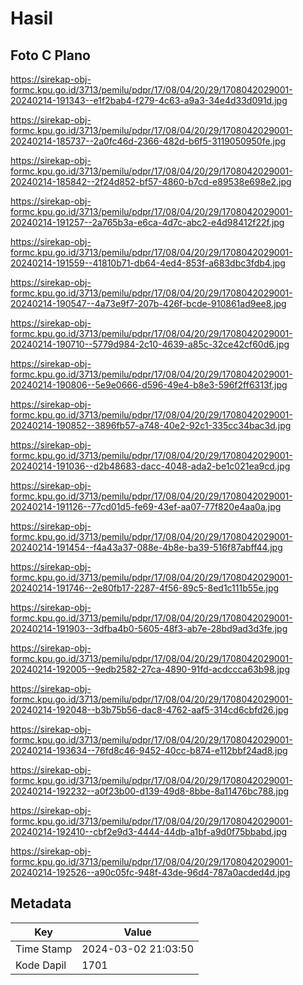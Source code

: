 # Hasil

## Foto C Plano

https://sirekap-obj-formc.kpu.go.id/3713/pemilu/pdpr/17/08/04/20/29/1708042029001-20240214-191343--e1f2bab4-f279-4c63-a9a3-34e4d33d091d.jpg

https://sirekap-obj-formc.kpu.go.id/3713/pemilu/pdpr/17/08/04/20/29/1708042029001-20240214-185737--2a0fc46d-2366-482d-b6f5-3119050950fe.jpg

https://sirekap-obj-formc.kpu.go.id/3713/pemilu/pdpr/17/08/04/20/29/1708042029001-20240214-185842--2f24d852-bf57-4860-b7cd-e89538e698e2.jpg

https://sirekap-obj-formc.kpu.go.id/3713/pemilu/pdpr/17/08/04/20/29/1708042029001-20240214-191257--2a765b3a-e6ca-4d7c-abc2-e4d98412f22f.jpg

https://sirekap-obj-formc.kpu.go.id/3713/pemilu/pdpr/17/08/04/20/29/1708042029001-20240214-191559--41810b71-db64-4ed4-853f-a683dbc3fdb4.jpg

https://sirekap-obj-formc.kpu.go.id/3713/pemilu/pdpr/17/08/04/20/29/1708042029001-20240214-190547--4a73e9f7-207b-426f-bcde-910861ad9ee8.jpg

https://sirekap-obj-formc.kpu.go.id/3713/pemilu/pdpr/17/08/04/20/29/1708042029001-20240214-190710--5779d984-2c10-4639-a85c-32ce42cf60d6.jpg

https://sirekap-obj-formc.kpu.go.id/3713/pemilu/pdpr/17/08/04/20/29/1708042029001-20240214-190806--5e9e0666-d596-49e4-b8e3-596f2ff6313f.jpg

https://sirekap-obj-formc.kpu.go.id/3713/pemilu/pdpr/17/08/04/20/29/1708042029001-20240214-190852--3896fb57-a748-40e2-92c1-335cc34bac3d.jpg

https://sirekap-obj-formc.kpu.go.id/3713/pemilu/pdpr/17/08/04/20/29/1708042029001-20240214-191036--d2b48683-dacc-4048-ada2-be1c021ea9cd.jpg

https://sirekap-obj-formc.kpu.go.id/3713/pemilu/pdpr/17/08/04/20/29/1708042029001-20240214-191126--77cd01d5-fe69-43ef-aa07-77f820e4aa0a.jpg

https://sirekap-obj-formc.kpu.go.id/3713/pemilu/pdpr/17/08/04/20/29/1708042029001-20240214-191454--f4a43a37-088e-4b8e-ba39-516f87abff44.jpg

https://sirekap-obj-formc.kpu.go.id/3713/pemilu/pdpr/17/08/04/20/29/1708042029001-20240214-191746--2e80fb17-2287-4f56-89c5-8ed1c111b55e.jpg

https://sirekap-obj-formc.kpu.go.id/3713/pemilu/pdpr/17/08/04/20/29/1708042029001-20240214-191903--3dfba4b0-5605-48f3-ab7e-28bd9ad3d3fe.jpg

https://sirekap-obj-formc.kpu.go.id/3713/pemilu/pdpr/17/08/04/20/29/1708042029001-20240214-192005--9edb2582-27ca-4890-91fd-acdccca63b98.jpg

https://sirekap-obj-formc.kpu.go.id/3713/pemilu/pdpr/17/08/04/20/29/1708042029001-20240214-192048--b3b75b56-dac8-4762-aaf5-314cd6cbfd26.jpg

https://sirekap-obj-formc.kpu.go.id/3713/pemilu/pdpr/17/08/04/20/29/1708042029001-20240214-193634--76fd8c46-9452-40cc-b874-e112bbf24ad8.jpg

https://sirekap-obj-formc.kpu.go.id/3713/pemilu/pdpr/17/08/04/20/29/1708042029001-20240214-192232--a0f23b00-d139-49d8-8bbe-8a11476bc788.jpg

https://sirekap-obj-formc.kpu.go.id/3713/pemilu/pdpr/17/08/04/20/29/1708042029001-20240214-192410--cbf2e9d3-4444-44db-a1bf-a9d0f75bbabd.jpg

https://sirekap-obj-formc.kpu.go.id/3713/pemilu/pdpr/17/08/04/20/29/1708042029001-20240214-192526--a90c05fc-948f-43de-96d4-787a0acded4d.jpg


## Metadata

| Key        | Value               |
| ---------- | ------------------- |
| Time Stamp | 2024-03-02 21:03:50 |
| Kode Dapil | 1701                |



